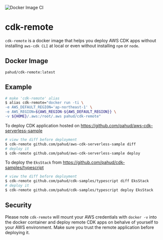 ![Docker Image CI](https://github.com/pahud/cdk-remote/workflows/Docker%20Image%20CI/badge.svg)

# cdk-remote

`cdk-remote` is a docker image that helps you deploy AWS CDK apps without installing `aws-cdk CLI` at local or even without installing `npm` or `node`.

## Docker Image

`pahud/cdk-remote:latest`

## Example

```sh
# make 'cdk-remote' alias
$ alias cdk-remote="docker run -ti \
-e AWS_DEFAULT_REGION='ap-northeast-1' \
-e AWS_REGION=${AWS_REGION-${AWS_DEFAULT_REGION}} \
-v ${HOME}/.aws:/root/.aws pahud/cdk-remote"
```

To deploy CDK application hosted on https://github.com/pahud/aws-cdk-serverless-sample

```bash
# view the diff before deployment
$ cdk-remote github.com/pahud/aws-cdk-serverless-sample diff
# deploy it
$ cdk-remote github.com/pahud/aws-cdk-serverless-sample deploy
```

To deploy the `EksStack` from https://github.com/pahud/cdk-samples/typescript

```bash
# view the diff before deployment
$ cdk-remote github.com/pahud/cdk-samples/typescript diff EksStack
# deploy it
$ cdk-remote github.com/pahud/cdk-samples/typescript deploy EksStack
```


## Security

Please note `cdk-remote` will mount your AWS credentials with `docker -v` into the docker container and deploy remote CDK apps on behalve of yourself to your AWS environment. Make sure you trust the remote application before deploying it.

